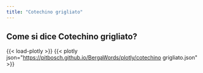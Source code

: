 ```yaml
---
title: "Cotechino grigliato"
---
```


## Come si dice Cotechino grigliato?

{{< load-plotly >}}
{{< plotly json="https://pitbosch.github.io/BergaWords/plotly/cotechino grigliato.json" >}}